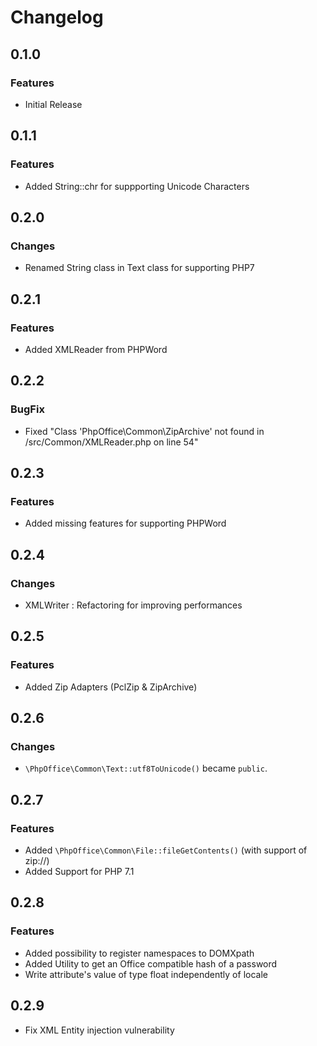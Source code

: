 # Changelog

## 0.1.0

### Features

- Initial Release

## 0.1.1

### Features

- Added String::chr for suppporting Unicode Characters

## 0.2.0

### Changes

- Renamed String class in Text class for supporting PHP7

## 0.2.1

### Features

- Added XMLReader from PHPWord

## 0.2.2

### BugFix

- Fixed "Class 'PhpOffice\Common\ZipArchive' not found in /src/Common/XMLReader.php on line 54"

## 0.2.3

### Features

- Added missing features for supporting PHPWord

## 0.2.4

### Changes

- XMLWriter : Refactoring for improving performances

## 0.2.5

### Features

- Added Zip Adapters (PclZip & ZipArchive)

## 0.2.6

### Changes

- `\PhpOffice\Common\Text::utf8ToUnicode()` became `public`.

## 0.2.7

### Features

- Added `\PhpOffice\Common\File::fileGetContents()` (with support of zip://)
- Added Support for PHP 7.1

## 0.2.8

### Features

- Added possibility to register namespaces to DOMXpath
- Added Utility to get an Office compatible hash of a password
- Write attribute's value of type float independently of locale

## 0.2.9

- Fix XML Entity injection vulnerability
